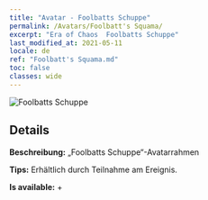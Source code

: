 ```yaml
---
title: "Avatar - Foolbatts Schuppe"
permalink: /Avatars/Foolbatt's Squama/
excerpt: "Era of Chaos  Foolbatts Schuppe"
last_modified_at: 2021-05-11
locale: de
ref: "Foolbatt's Squama.md"
toc: false
classes: wide
---
```

 ![Foolbatts Schuppe](/images/a/avatarFrame_83.png)

## Details

 **Beschreibung:** „Foolbatts Schuppe“-Avatarrahmen 

 **Tips:** Erhältlich durch Teilnahme am Ereignis. 

 **Is available:**  + 

